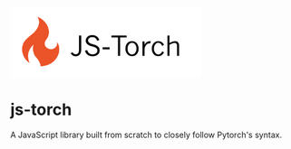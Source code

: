 <img src="./assets/icon.png" align="center" alt="js-torch" height="125">

# js-torch
A JavaScript library built from scratch to closely follow Pytorch's syntax.
